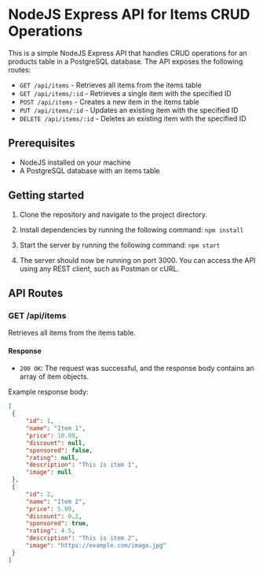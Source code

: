 # NodeJS Express API for Items CRUD Operations

This is a simple NodeJS Express API that handles CRUD operations for an products table in a PostgreSQL database. The API exposes the following routes:

- `GET /api/items` - Retrieves all items from the items table
- `GET /api/items/:id` - Retrieves a single item with the specified ID
- `POST /api/items` - Creates a new item in the items table
- `PUT /api/items/:id` - Updates an existing item with the specified ID
- `DELETE /api/items/:id` - Deletes an existing item with the specified ID

## Prerequisites

- NodeJS installed on your machine
- A PostgreSQL database with an items table

## Getting started

1. Clone the repository and navigate to the project directory.
2. Install dependencies by running the following command:
`npm install`
3. Start the server by running the following command:
`npm start`

4. The server should now be running on port 3000. You can access the API using any REST client, such as Postman or cURL.

## API Routes

### GET /api/items

Retrieves all items from the items table.

#### Response

- `200 OK`: The request was successful, and the response body contains an array of item objects.

Example response body:

```json
[
 {
     "id": 1,
     "name": "Item 1",
     "price": 10.99,
     "discount": null,
     "sponsored": false,
     "rating": null,
     "description": "This is item 1",
     "image": null
 },
 {
     "id": 2,
     "name": "Item 2",
     "price": 5.99,
     "discount": 0.2,
     "sponsored": true,
     "rating": 4.5,
     "description": "This is item 2",
     "image": "https://example.com/image.jpg"
 }
]
